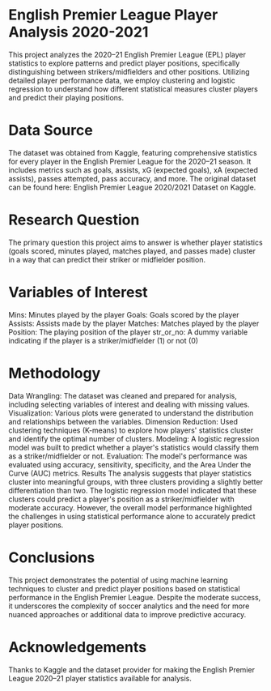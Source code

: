 # English Premier League Player Analysis 2020-2021
This project analyzes the 2020–21 English Premier League (EPL) player statistics to explore patterns and predict player positions, specifically distinguishing between strikers/midfielders and other positions. Utilizing detailed player performance data, we employ clustering and logistic regression to understand how different statistical measures cluster players and predict their playing positions.

# Data Source
The dataset was obtained from Kaggle, featuring comprehensive statistics for every player in the English Premier League for the 2020–21 season. It includes metrics such as goals, assists, xG (expected goals), xA (expected assists), passes attempted, pass accuracy, and more. The original dataset can be found here: English Premier League 2020/2021 Dataset on Kaggle.

# Research Question
The primary question this project aims to answer is whether player statistics (goals scored, minutes played, matches played, and passes made) cluster in a way that can predict their striker or midfielder position.

# Variables of Interest
Mins: Minutes played by the player
Goals: Goals scored by the player
Assists: Assists made by the player
Matches: Matches played by the player
Position: The playing position of the player
str_or_no: A dummy variable indicating if the player is a striker/midfielder (1) or not (0)

# Methodology
Data Wrangling: The dataset was cleaned and prepared for analysis, including selecting variables of interest and dealing with missing values.
Visualization: Various plots were generated to understand the distribution and relationships between the variables.
Dimension Reduction: Used clustering techniques (K-means) to explore how players' statistics cluster and identify the optimal number of clusters.
Modeling: A logistic regression model was built to predict whether a player's statistics would classify them as a striker/midfielder or not.
Evaluation: The model's performance was evaluated using accuracy, sensitivity, specificity, and the Area Under the Curve (AUC) metrics.
Results
The analysis suggests that player statistics cluster into meaningful groups, with three clusters providing a slightly better differentiation than two. The logistic regression model indicated that these clusters could predict a player's position as a striker/midfielder with moderate accuracy. However, the overall model performance highlighted the challenges in using statistical performance alone to accurately predict player positions.

# Conclusions
This project demonstrates the potential of using machine learning techniques to cluster and predict player positions based on statistical performance in the English Premier League. Despite the moderate success, it underscores the complexity of soccer analytics and the need for more nuanced approaches or additional data to improve predictive accuracy.

# Acknowledgements
Thanks to Kaggle and the dataset provider for making the English Premier League 2020–21 player statistics available for analysis.

